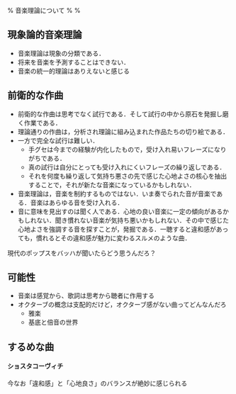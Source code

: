 % 音楽理論について
%
% 

## 現象論的音楽理論

- 音楽理論は現象の分類である．
- 将来を音楽を予測することはできない．
- 音楽の統一的理論はありえないと感じる

## 前衛的な作曲

- 前衛的な作曲は思考でなく試行である．そして試行の中から原石を発掘し磨く作業である．
- 理論通りの作曲は，分析され理論に組み込まれた作品たちの切り絵である．
- 一方で完全な試行は難しい．
  - 手グセは今までの経験が内化したもので，受け入れ易いフレーズになりがちである．
  - 真の試行は自分にとっても受け入れにくいフレーズの繰り返しである．
  - それを何度も繰り返して気持ち悪さの先で感じた心地よさの核心を抽出することで，それが新たな音楽になっているかもしれない．
- 音楽理論は，音楽を制約するものではない．いま奏でられた音が音楽である．音楽はあらゆる音を受け入れる．
- 音に意味を見出すのは聞く人である．心地の良い音楽に一定の傾向があるかもしれない．聞き慣れない音楽が気持ち悪いかもしれない．その中で感じた心地よさを強調する音を探すことが，発掘である．一聴すると違和感があっても，慣れるとその違和感が魅力に変わるスルメのような曲．

現代のポップスをバッハが聞いたらどう思うんだろ？

## 可能性

- 音楽は感覚から、歌詞は思考から聴者に作用する
- オクターブの概念は支配的だけど，オクターブ感がない曲ってどんなんだろ
  - 雅楽
  - 基底と倍音の世界

## するめな曲

#### ショスタコーヴィチ

今なお「違和感」と「心地良さ」のバランスが絶妙に感じられる

#### 

